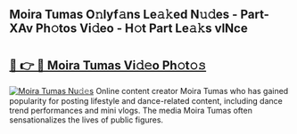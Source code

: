 ## Moira Tumas O𝚗lyf𝚊ns Le𝚊𝚔ed N𝚞𝚍es - Part-XAv Ph𝚘tos Vi𝚍eo - H𝚘t Part Le𝚊𝚔s vlNce

# <h2><a href="http://hf7lr4g.feru.top/?c=Moira+Tumas">🔗 👉 🔴 Moira Tumas Vi𝚍𝚎o Ph𝚘t𝚘𝚜</a></h2>

[![Moira Tumas Nu𝚍𝚎s](https://i.imgur.com/0TWrTi3.gif)](http://hf7lr4g.feru.top/?c=Moira+Tumas)
Online content creator Moira Tumas who has gained popularity for posting lifestyle and dance-related content, including dance trend performances and mini vlogs. The media Moira Tumas often sensationalizes the lives of public figures. 

